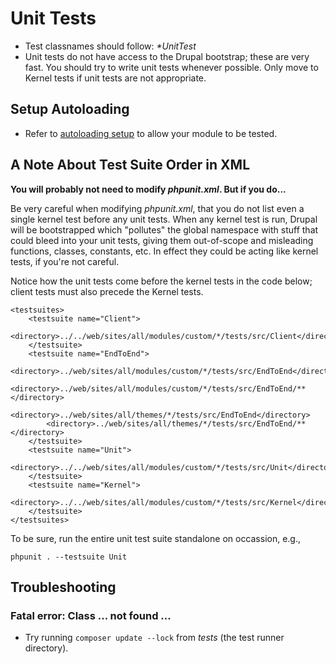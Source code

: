 # Unit Tests        

* Test classnames should follow: _\*UnitTest_
* Unit tests do not have access to the Drupal bootstrap; these are very fast.  You should try to write unit tests whenever possible.  Only move to Kernel tests if unit tests are not appropriate.

## Setup Autoloading

* Refer to [autoloading setup](@autoload) to allow your module to be tested.

## A Note About Test Suite Order in XML

**You will probably not need to modify _phpunit.xml_. But if you do...**

Be very careful when modifying _phpunit.xml_, that you do not list even a single kernel test before any unit tests.  When any kernel test is run, Drupal will be bootstrapped which "pollutes" the global namespace with stuff that could bleed into your unit tests, giving them out-of-scope and misleading functions, classes, constants, etc.  In effect they could be acting like kernel tests, if you're not careful.

Notice how the unit tests come before the kernel tests in the code below; client tests must also precede the Kernel tests.

    <testsuites>
        <testsuite name="Client">
            <directory>../../web/sites/all/modules/custom/*/tests/src/Client</directory>
        </testsuite>
        <testsuite name="EndToEnd">
            <directory>../web/sites/all/modules/custom/*/tests/src/EndToEnd</directory>
            <directory>../web/sites/all/modules/custom/*/tests/src/EndToEnd/**</directory>
            <directory>../web/sites/all/themes/*/tests/src/EndToEnd</directory>
            <directory>../web/sites/all/themes/*/tests/src/EndToEnd/**</directory>
        </testsuite>
        <testsuite name="Unit">
            <directory>../../web/sites/all/modules/custom/*/tests/src/Unit</directory>
        </testsuite>
        <testsuite name="Kernel">
            <directory>../../web/sites/all/modules/custom/*/tests/src/Kernel</directory>
        </testsuite>
    </testsuites>

To be sure, run the entire unit test suite standalone on occassion, e.g.,

    phpunit . --testsuite Unit

## Troubleshooting

### Fatal error: Class ... not found ...

* Try running `composer update --lock` from _tests_ (the test runner directory).
